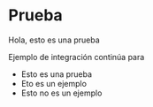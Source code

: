 # Prueba

Hola, esto es una prueba

Ejemplo de integración continúa para

* Esto es una prueba
* Eto es un ejemplo
* Esto no es un ejemplo

